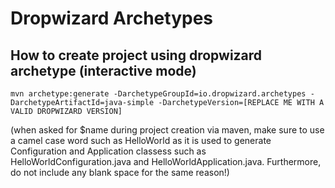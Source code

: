# Dropwizard Archetypes

How to create project using dropwizard archetype (interactive mode)
---

```
mvn archetype:generate -DarchetypeGroupId=io.dropwizard.archetypes -DarchetypeArtifactId=java-simple -DarchetypeVersion=[REPLACE ME WITH A VALID DROPWIZARD VERSION]
```

(when asked for $name during project creation via maven, make sure to use a camel case word such as HelloWorld as it is used to generate Configuration and Application classess such as HelloWorldConfiguration.java and HelloWorldApplication.java. Furthermore, do not include any blank space for the same reason!)
